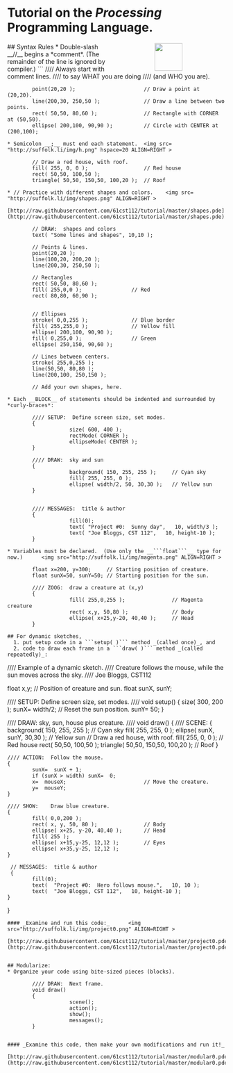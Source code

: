 # Tutorial on the _Processing_ Programming Language.
<img src="http://suffolk.li//cst112/61cst112/students/img/p.jpg" width=64 align=RIGHT hspace=100 >
## Syntax Rules
* Double-slash __//__ begins a *comment*.  (The remainder of the line is ignored by compiler.)
```
            //// Always start with comment lines.
            ////   to say WHAT you are doing 
            ////   (and WHO you are).
            
            point(20,20 );                      // Draw a point at (20,20).
            line(200,30, 250,50 );              // Draw a line between two points.
            rect( 50,50, 80,60 );               // Rectangle with CORNER at (50,50).
            ellipse( 200,100, 90,90 );          // Circle with CENTER at (200,100);

```
* Semicolon __;__ must end each statement.  <img src= "http://suffolk.li/img/h.png" hspace=20 ALIGN=RIGHT >
```
            // Draw a red house, with roof.
            fill( 255, 0, 0 );                  // Red house 
            rect( 50,50, 100,50 );
            triangle( 50,50, 150,50, 100,20 );  // Roof
```               
* // Practice with different shapes and colors.    <img src= "http://suffolk.li/img/shapes.png" ALIGN=RIGHT >
            [http://raw.githubusercontent.com/61cst112/tutorial/master/shapes.pde](http://raw.githubusercontent.com/61cst112/tutorial/master/shapes.pde)  

```
            // DRAW:  shapes and colors
            text( "Some lines and shapes", 10,10 );

            // Points & lines.
            point(20,20 );
            line(100,20, 200,20 );
            line(200,30, 250,50 );

            // Rectangles
            rect( 50,50, 80,60 );
            fill( 255,0,0 );                // Red
            rect( 80,80, 60,90 );


            // Ellipses
            stroke( 0,0,255 );              // Blue border
            fill( 255,255,0 );              // Yellow fill
            ellipse( 200,100, 90,90 );
            fill( 0,255,0 );                // Green
            ellipse( 250,150, 90,60 );

            // Lines between centers.
            stroke( 255,0,255 );
            line(50,50, 80,80 );
            line(200,100, 250,150 );

            // Add your own shapes, here.
```
* Each __BLOCK__ of statements should be indented and surrounded by *curly-braces*:
```
            //// SETUP:  Define screen size, set modes.
            {
                        size( 600, 400 );
                        rectMode( CORNER );
                        ellipseMode( CENTER );
            }

            //// DRAW:  sky and sun
            {
                        background( 150, 255, 255 );     // Cyan sky
                        fill( 255, 255, 0 );
                        ellipse( width/2, 50, 30,30 );   // Yellow sun
            }
            
                        
            //// MESSAGES:  title & author
            {
                        fill(0);
                        text( "Project #0:  Sunny day",   10, width/3 );
                        text( "Joe Bloggs, CST 112",   10, height-10 );
            }
```
* Variables must be declared.  (Use only the __```float```__ type for now.)      <img src="http://suffolk.li/img/magenta.png" ALIGN=RIGHT >
```
            float x=200, y=300;     // Starting position of creature.
            float sunX=50, sunY=50; // Starting position for the sun.
            
            //// ZOOG:  draw a creature at (x,y)
            {
                        fill( 255,0,255 );               // Magenta creature
                        rect( x,y, 50,80 );              // Body
                        ellipse( x+25,y-20, 40,40 );     // Head
            }
```      
## For dynamic sketches,
  1. put setup code in a ```setup( )``` method _(called once)_, and
  2. code to draw each frame in a ```draw( )``` method _(called repeatedly)_:
```
//// Example of a dynamic sketch.
//// Creature follows the mouse, while the sun moves across the sky.
//// Joe Bloggs, CST112

float x,y;                          // Position of creature and sun.
float sunX, sunY;

//// SETUP:  Define screen size, set modes. ////
void setup()
{
            size( 300, 200 );
            sunX=  width/2;                  // Reset the sun position.
            sunY=  50;
}

//// DRAW:  sky, sun, house plus creature. ////
void draw()
{
    //// SCENE:
    {
            background( 150, 255, 255 );        // Cyan sky
            fill( 255, 255, 0 );
            ellipse( sunX, sunY, 30,30 );       // Yellow sun
             // Draw a red house, with roof.
            fill( 255, 0, 0 );                  // Red house 
            rect( 50,50, 100,50 );
            triangle( 50,50, 150,50, 100,20 );  // Roof
    }

    //// ACTION:  Follow the mouse.
    {
            sunX=  sunX + 1;
            if (sunX > width) sunX=  0;
            x=  mouseX;                         // Move the creature.
            y=  mouseY;
    }

    //// SHOW:    Draw blue creature.
    {
            fill( 0,0,200 );
            rect( x, y, 50, 80 );               // Body
            ellipse( x+25, y-20, 40,40 );       // Head
            fill( 255 );
            ellipse( x+15,y-25, 12,12 );        // Eyes
            ellipse( x+35,y-25, 12,12 );
    }

     // MESSAGES:  title & author
     {
            fill(0);
            text(  "Project #0:  Hero follows mouse.",   10, 10 );
            text(  "Joe Bloggs, CST 112",   10, height-10 );
    }
}
```
#### _Examine and run this code:_      <img src="http://suffolk.li/img/project0.png" ALIGN=RIGHT >
  [http://raw.githubusercontent.com/61cst112/tutorial/master/project0.pde](http://raw.githubusercontent.com/61cst112/tutorial/master/project0.pde)  


## Modularize:  
* Organize your code using bite-sized pieces (blocks).
```
            //// DRAW:  Next frame.
            void draw()
            {
                        scene();
                        action();
                        show();
                        messages();
            }
```

#### _Examine this code, then make your own modifications and run it!_  
  [http://raw.githubusercontent.com/61cst112/tutorial/master/modular0.pde](http://raw.githubusercontent.com/61cst112/tutorial/master/modular0.pde)
